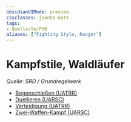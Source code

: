 ```yaml
---
obsidianUIMode: preview
cssclasses: json5e-note
tags:
- Quelle/5e/PHB
aliases: ["Fighting Style, Ranger"]
---
```

# Kampfstile, Waldläufer
*Quelle: SRD / Grundregelwerk*

- [Bogenschießen (UATRR)](Bogenschießen.md)
- [Duellieren (UARSC)](Duellieren.md)
- [Verteidigung (UATRR)](Verteidigung.md)
- [Zwei-Waffen-Kampf (UARSC)](Zwei-Waffen-Kampf.md)